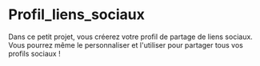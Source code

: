 # Profil_liens_sociaux
Dans ce petit projet, vous créerez votre profil de partage de liens sociaux. Vous pourrez même le personnaliser et l'utiliser pour partager tous vos profils sociaux !
